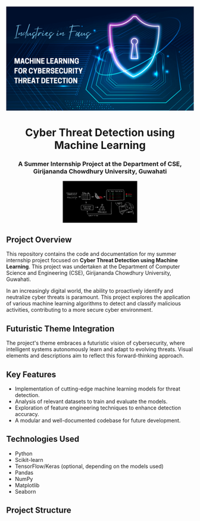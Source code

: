 <p align="center">
 <img src="https://raw.githubusercontent.com/paras3c/cyber-threat-detection/refs/heads/main/mlm-industries-in-focus-cybersecurity.webp" alt="Futuristic Banner" width="800">
</p>


<h1 align="center">Cyber Threat Detection using Machine Learning</h1>


<h3 align="center">A Summer Internship Project at the Department of CSE, Girijananda Chowdhury University, Guwahati</h3>


<p align="center">
 <img src="https://github.com/paras3c/cyber-threat-detection/blob/main/AI2-CSAIL.jpg?raw=true" alt="Project Logo" width="200">
</p>


## Project Overview


This repository contains the code and documentation for my summer internship project focused on **Cyber Threat Detection using Machine Learning**. This project was undertaken at the Department of Computer Science and Engineering (CSE), Girijananda Chowdhury University, Guwahati.


In an increasingly digital world, the ability to proactively identify and neutralize cyber threats is paramount. This project explores the application of various machine learning algorithms to detect and classify malicious activities, contributing to a more secure cyber environment.


## Futuristic Theme Integration


The project's theme embraces a futuristic vision of cybersecurity, where intelligent systems autonomously learn and adapt to evolving threats. Visual elements and descriptions aim to reflect this forward-thinking approach.


## Key Features


* Implementation of cutting-edge machine learning models for threat detection.
* Analysis of relevant datasets to train and evaluate the models.
* Exploration of feature engineering techniques to enhance detection accuracy.
* A modular and well-documented codebase for future development.


## Technologies Used


* Python
* Scikit-learn
* TensorFlow/Keras (optional, depending on the models used)
* Pandas
* NumPy
* Matplotlib
* Seaborn


## Project Structure
